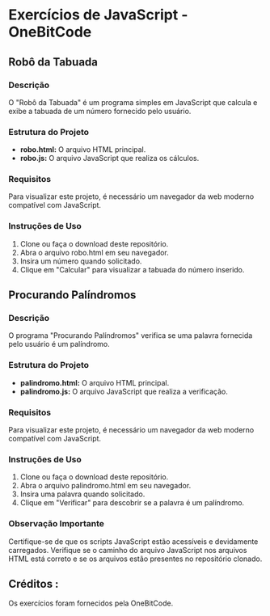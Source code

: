 # Exercícios de JavaScript - OneBitCode
## Robô da Tabuada
### Descrição
O "Robô da Tabuada" é um programa simples em JavaScript que calcula e exibe a tabuada de um número fornecido pelo usuário.

### Estrutura do Projeto
- **robo.html:** O arquivo HTML principal.
- **robo.js:** O arquivo JavaScript que realiza os cálculos.

### Requisitos
Para visualizar este projeto, é necessário um navegador da web moderno compatível com JavaScript.

### Instruções de Uso
1. Clone ou faça o download deste repositório.
2. Abra o arquivo robo.html em seu navegador.
3. Insira um número quando solicitado.
4. Clique em "Calcular" para visualizar a tabuada do número inserido.

## Procurando Palíndromos
### Descrição
O programa "Procurando Palíndromos" verifica se uma palavra fornecida pelo usuário é um palíndromo.

### Estrutura do Projeto
- **palindromo.html:** O arquivo HTML principal.
- **palindromo.js:** O arquivo JavaScript que realiza a verificação.

### Requisitos
Para visualizar este projeto, é necessário um navegador da web moderno compatível com JavaScript.

### Instruções de Uso
1. Clone ou faça o download deste repositório.
2. Abra o arquivo palindromo.html em seu navegador.
3. Insira uma palavra quando solicitado.
4. Clique em "Verificar" para descobrir se a palavra é um palíndromo.

### Observação Importante
Certifique-se de que os scripts JavaScript estão acessíveis e devidamente carregados. Verifique se o caminho do arquivo JavaScript nos arquivos HTML está correto e se os arquivos estão presentes no repositório clonado.

## Créditos :
Os exercícios foram fornecidos pela OneBitCode.